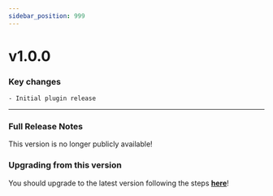 ```yaml
---
sidebar_position: 999
---
```


# v1.0.0

### Key changes

```
- Initial plugin release
```

---

### Full Release Notes
This version is no longer publicly available!

### Upgrading from this version
You should upgrade to the latest version following the steps **[here](../pvdc/migrating/1.0.0-1.1.0.md)**!